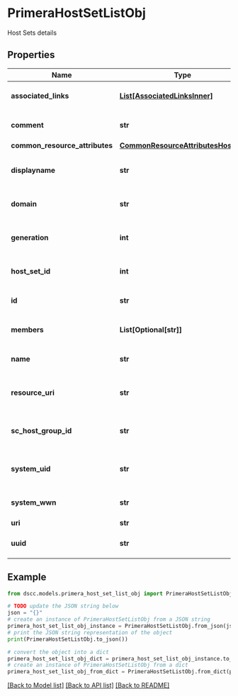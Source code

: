 # PrimeraHostSetListObj

Host Sets details

## Properties

Name | Type | Description | Notes
------------ | ------------- | ------------- | -------------
**associated_links** | [**List[AssociatedLinksInner]**](AssociatedLinksInner.md) | Associated Links Details | [optional] 
**comment** | **str** | Comment on the Host Set | [optional] 
**common_resource_attributes** | [**CommonResourceAttributesHostSet**](CommonResourceAttributesHostSet.md) |  | [optional] 
**displayname** | **str** | Name to be used for display purposes | [optional] 
**domain** | **str** | Domain name of the Host Set | [optional] 
**generation** | **int** | Generation Time of the Resource &#x60;Filter, Sort&#x60; | [optional] 
**host_set_id** | **int** | Numeric ID of the resource | [optional] 
**id** | **str** | HostSet Resource UID &#x60;Filter&#x60; | [optional] 
**members** | **List[Optional[str]]** | system ntp addresses &#x60;Filter, Sort&#x60; | [optional] 
**name** | **str** | Host Set Name &#x60;Filter, Sort&#x60; | [optional] 
**resource_uri** | **str** | resourceUri for detailed hostset object | [optional] 
**sc_host_group_id** | **str** | Host Service HostGroup Id | [optional] 
**system_uid** | **str** | Serail Number of the system &#x60;Filter&#x60; | [optional] 
**system_wwn** | **str** | System wwn &#x60;Filter, Sort&#x60; | [optional] 
**uri** | **str** | Uri | [optional] 
**uuid** | **str** | HostSet Resource UUID | [optional] 

## Example

```python
from dscc.models.primera_host_set_list_obj import PrimeraHostSetListObj

# TODO update the JSON string below
json = "{}"
# create an instance of PrimeraHostSetListObj from a JSON string
primera_host_set_list_obj_instance = PrimeraHostSetListObj.from_json(json)
# print the JSON string representation of the object
print(PrimeraHostSetListObj.to_json())

# convert the object into a dict
primera_host_set_list_obj_dict = primera_host_set_list_obj_instance.to_dict()
# create an instance of PrimeraHostSetListObj from a dict
primera_host_set_list_obj_from_dict = PrimeraHostSetListObj.from_dict(primera_host_set_list_obj_dict)
```
[[Back to Model list]](../README.md#documentation-for-models) [[Back to API list]](../README.md#documentation-for-api-endpoints) [[Back to README]](../README.md)


